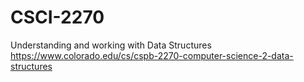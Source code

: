 # CSCI-2270
Understanding and working with Data Structures
https://www.colorado.edu/cs/cspb-2270-computer-science-2-data-structures
